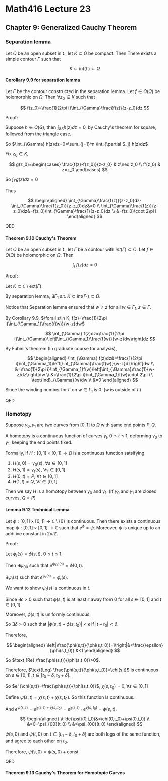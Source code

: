 # Math416 Lecture 23

## Chapter 9: Generalized Cauchy Theorem

### Separation lemma

Let $\Omega$ be an open subset in $\mathbb{C}$, let $K\subset \Omega$ be compact. Then There exists a simple contour $\Gamma$ such that

$$
K\subset \text{int}(\Gamma)\subset \Omega
$$

#### Corollary 9.9 for separation lemma

Let $\Gamma$ be the contour constructed in the separation lemma. Let $f\in O(\Omega)$ be holomorphic on $\Omega$. Then $\forall z_0\in K$ such that

$$
f(z_0)=\frac{1}{2\pi i}\int_{\Gamma}\frac{f(z)}{z-z_0}dz
$$

Proof:

Suppose $h\in O(G)$, then $\int_{\partial S} h(z)dz=0$, by Cauchy's theorem for square, followed from the triangle case.

So $\int_{\Gamma} h(z)dz=0=\sum_{j=1}^n \int_{\partial S_j} h(z)dz$

Fix $z_0\in K$,

$$
g(z_0)=\begin{cases}
\frac{f(z)-f(z_0)}{z-z_0} & z\neq z_0 \\
f'(z_0) & z=z_0
\end{cases}
$$

So $\int_{\Gamma} g(z)dz=0$

Thus

$$
\begin{aligned}
\int_{\Gamma}\frac{f(z)}{z-z_0}dz-\int_{\Gamma}\frac{f(z_0)}{z-z_0}dz&=0 \\
\int_{\Gamma}\frac{f(z)}{z-z_0}dz&=f(z_0)\int_{\Gamma}\frac{1}{z-z_0}dz \\
&=f(z_0)\cdot 2\pi i
\end{aligned}
$$

QED

#### Theorem 9.10 Cauchy's Theorem

Let $\Omega$ be an open subset in $\mathbb{C}$, let $\Gamma$ be a contour with $int(\Gamma)\subset \Omega$. Let $f\in O(\Omega)$ be holomorphic on $\Omega$. Then

$$
\int_{\Gamma} f(z)dz=0
$$

Proof:

Let $K\subset \mathbb{C}\setminus \text{ext}(\Gamma)$.

By separation lemma, $\exists \Gamma_1$ s.t. $K\subset \text{int}(\Gamma_1)\subset \Omega$.

Notice that Separation lemma ensured that $w\neq z$ for all $w\in \Gamma_1, z\in \Gamma$.

By Corollary 9.9, $\forall z\in K, f(z)=\frac{1}{2\pi i}\int_{\Gamma_1}\frac{f(w)}{w-z}dw$

$$
\int_{\Gamma} f(z)dz=\frac{1}{2\pi i}\int_{\Gamma}\left[\int_{\Gamma_1}\frac{f(w)}{w-z}dw\right]dz
$$

By Fubini's theorem (In graduate course for analysis),

$$
\begin{aligned}
\int_{\Gamma} f(z)dz&=\frac{1}{2\pi i}\int_{\Gamma_1}\left[\int_{\Gamma}\frac{f(w)}{w-z}dz\right]dw \\
&=\frac{1}{2\pi i}\int_{\Gamma_1}f(w)\left[\int_{\Gamma}\frac{1}{w-z}dz\right]dw \\
&=\frac{1}{2\pi i}\int_{\Gamma_1}f(w)\cdot 2\pi i \ \text{ind}_{\Gamma}(w)dw \\
&=0
\end{aligned}
$$

Since the winding number for $\Gamma$ on $w\in \Gamma_1$ is 0. ($w$ is outside of $\Gamma$)

QED

### Homotopy

Suppose $\gamma_0, \gamma_1$ are two curves from
$[0,1]$ to $\Omega$ with same end points $P,Q$.

A homotopy is a continuous function of curves $\gamma_t, 0\leq t\leq 1$, deforming $\gamma_0$ to $\gamma_1$, keeping the end points fixed.

Formally, if $H:[0,1]\times [0,1]\to \Omega$ is a continuous function satsifying

1. $H(s,0)=\gamma_0(s)$, $\forall s\in [0,1]$
2. $H(s,1)=\gamma_1(s)$, $\forall s\in [0,1]$
3. $H(0,t)=P$, $\forall t\in [0,1]$
4. $H(1,t)=Q$, $\forall t\in [0,1]$

Then we say $H$ is a homotopy between $\gamma_0$ and $\gamma_1$. (If $\gamma_0$ and $\gamma_1$ are closed curves, $Q=P$)

#### Lemma 9.12 Technical Lemma

Let $\phi:[0,1]\times [0,1]\to \mathbb{C}\setminus \{0\}$ is continuous. Then there exists a continuous map $\psi:[0,1]\times [0,1]\to \mathbb{C}$ such that $e^\phi=\psi$. Moreover, $\psi$ is unique up to an additive constant in $2\pi i\mathbb{Z}$.

Proof:

Let $\phi_t(s)=\phi(s,t)$, $0\leq t\leq 1$.

Then $\exists \psi_{00}$ such that $e^{\psi_{00}(s)}=\phi(0,t)$.

$\exists \psi_{t}(s)$ such that $e^{\psi_{t}(s)}=\phi_t(s)$.

We want to show $\psi_t(s)$ is continuous in $t$.

Since $\exists \epsilon>0$ such that $\phi(s,t)$ is at least $\epsilon$ away from $0$ for all $s\in [0,1]$ and $t\in [0,1]$.

Moreover, $\phi(s,t)$ is uniformly continuous.

So $\exists \delta>0$ such that $|\phi(s,t)-\phi(s,t_0)|<\epsilon$ if $|t-t_0|<\delta$.

Therefore,

$$
\begin{aligned}
\left|\frac{\phi(s,t)}{\phi(s,t_0)}-1\right|&<\frac{\epsilon}{\phi(s,t_0)}
&<1
\end{aligned}
$$

So $\text {Re} \frac{\phi(s,t)}{\phi(s,t_0)}>0$.

Therefore, $\text{Log} \frac{\phi(s,t)}{\phi(s,t_0)}=\chi(s,t)$ is continuous on $s\in [0,1], t\in [t_0-\delta, t_0+\delta]$.

So $e^{\chi(s,t)}=\frac{\phi(s,t)}{\phi(s,t_0)}$, $\chi(s,t_0)=0,\forall s\in [0,1]$

Define $\tilde{\psi}(s,t)=\chi(s,t)+\chi(s,t_0)$. So this function is continuous.

And $e^{\tilde{\psi}(s,t)}=e^{\chi(s,t)+\chi(s,t_0)}=e^{\chi(s,t)}\cdot e^{\chi(s,t_0)}=\phi(s,t)$.

$$
\begin{aligned}
\tilde{\psi}(0,t_0)&=\chi(0,t_0)+\psi(0,t_0) \\
&=0+\psi_{00}(t_0) \\
&=\psi_{00}(t_0)
\end{aligned}
$$

$\tilde{\psi}(s,0)$ and $\psi(t,0)$ on $t\in[t_0-\delta, t_0+\delta]$ are both logs of the same function, and agree to each other on $t_0$.

Therefore, $\tilde{\psi}(s,0)=\psi(s,0)+\text{const}$

QED

#### Theorem 9.13 Cauchy's Theorem for Homotopic Curves




